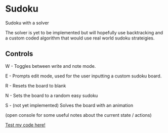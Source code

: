 # Sudoku
Sudoku with a solver

The solver is yet to be implemented but will hopefully use backtracking and a custom coded algorithm that would use real world sudoku strateigies.

## Controls

W - Toggles between write and note mode.

E - Prompts edit mode, used for the user inputting a custom sudoku board.

R - Resets the board to blank

N - Sets the board to a random easy sudoku

S - (not yet implemented) Solves the board with an animation

(open console for some useful notes about the current state / actions)

[Test my code here!](https://madeyouloook.github.io/Sudoku/)
